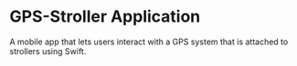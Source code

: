 # GPS-Stroller Application

A mobile app that lets users interact with a GPS system that is attached to strollers using Swift.
